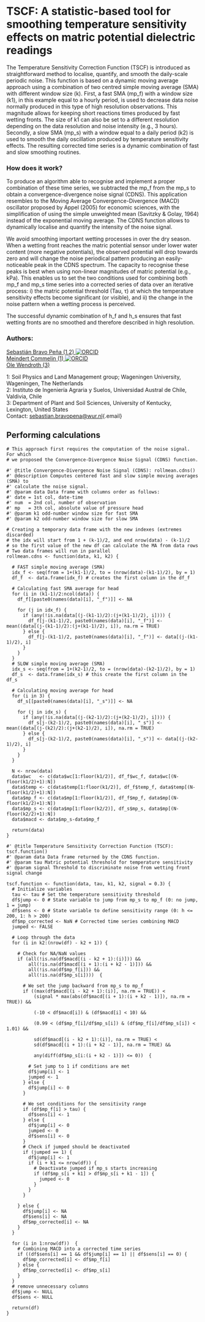 # TSCF: A statistic-based tool for smoothing temperature sensitivity effects on matric potential dielectric readings

The Temperature Sensitivity Correction Function (TSCF) is introduced as straightforward method to localise, quantify, and smooth the daily-scale periodic noise. This function is based on a dynamic moving average approach using a combination of two centred simple moving average (SMA) with different window size (k). First, a fast SMA (mp_f) with a window size (k1), in this example equal to a hourly period, is used to decrease data noise normally produced in this type of high resolution observations. This magnitude allows for keeping short reactions times produced by fast wetting fronts. The size of k1 can also be set to a different resolution depending on the data resolution and noise intensity (e.g., 3 hours). Secondly, a slow SMA (mp_s) with a window equal to a daily period (k2) is used to smooth the daily oscillation produced by temperature sensitivity effects. The resulting corrected time series is a dynamic combination of fast and slow smoothing routines.

### How does it work?

To produce an algorithm able to recognise and implement a proper combination of these time series, we subtracted the mp_f from the mp_s to obtain a convergence-divergence noise signal (CDNS). This application resembles to the Moving Average Convergence-Divergence (MACD) oscillator proposed by Appel (2005) for economic sciences, with the simplification of using the simple unweighted mean (Savitzky & Golay, 1964) instead of the exponential moving average. The CDNS function allows to dynamically localise and quantify the intensity of the noise signal.

We avoid smoothing important wetting processes in over the dry season. When a wetting front reaches the matric potential sensor under lower water content (more negative potentials), the observed potential will drop towards zero and will change the noise periodical pattern producing an easily-noticeable peak in the CDNS spectrum. The capacity to recognise these peaks is best when using non-linear magnitudes of matric potential (e.g., kPa). This enables us to set the two conditions used for combining both mp_f and mp_s time series into a corrected series of data over an iterative process: i) the matric potential threshold (Tau, τ) at which the temperature sensitivity effects become significant (or visible), and ii) the change in the noise pattern when a wetting process is perceived.

The successful dynamic combination of h_f and h_s ensures that fast wetting fronts are no smoothed and therefore described in high resolution.

### Authors:

[Sebastián Bravo Peña (1,2) ![ORCID](https://orcid.org/sites/default/files/images/orcid_16x16.png)](https://orcid.org/0009-0005-3970-6187)\
[Meindert Commelin (1) ![ORCID](https://orcid.org/sites/default/files/images/orcid_16x16.png)](https://orcid.org/0000-0001-7460-1915)\
[Ole Wendroth (3)](https://scholar.google.com/citations?user=cf-NkNEAAAAJ&hl=en)

1: Soil Physics and Land Management group; Wageningen University, Wageningen, The Netherlands\
2: Instituto de Ingeniería Agraria y Suelos, Universidad Austral de Chile, Valdivia, Chile\
3: Department of Plant and Soil Sciences, University of Kentucky, Lexington, United States\
Contact: [sebastian.bravopena\@wur.nl](mailto:sebastian.bravopena@wur.nl){.email}

## Performing calculations

```{r, include = TRUE, echo = TRUE, eval = FALSE}
# This approach first requires the computation of the noise signal. For which 
# we proposed the Convergence-Divergence Noise Signal (CDNS) function. 

#' @title Convergence-Divergence Noise Signal (CDNS): rollmean.cdns() 
#' @description Computes centered fast and slow simple moving averages (SMA) to 
#' calculate the noise signal. 
#' @param data Data frame with columns order as follows:
#' date = 1st col, date-time
#' num  = 2nd col, number of observation 
#' mp   = 3th col, absolute value of pressure head
#' @param k1 odd-number window size for fast SMA
#' @param k2 odd-number window size for slow SMA

# Creating a temporary data frame with the new indexes (extremes discarded)
# the idx will start from 1 + (k-1)/2, and end nrow(data) - (k-1)/2
# so the first value of the new df can calculate the MA from data rows  
# Two data frames will run in parallel
rollmean.cdns <- function(data, k1, k2) {
  
  # FAST simple moving average (SMA)
  idx_f <- seq(from = 1+(k1-1)/2, to = (nrow(data)-(k1-1)/2), by = 1)
  df_f  <- data.frame(idx_f) # creates the first column in the df_f
  
  # Calculating fast SMA average for head
  for (i in (k1-1)/2:ncol(data)) {
    df_f[[paste0(names(data)[i], "_f")]] <- NA
    
    for (j in idx_f) {
      if (any(!is.na(data[(j-(k1-1)/2):(j+(k1-1)/2), i]))) {
        df_f[j-(k1-1)/2, paste0(names(data)[i], "_f")] <- mean((data[(j-(k1-1)/2):(j+(k1-1)/2), i]), na.rm = TRUE)
      } else {
        df_f[j-(k1-1)/2, paste0(names(data)[i], "_f")] <- data[(j-(k1-1)/2), i]
      }
    }
  }
  # SLOW simple moving average (SMA)
  idx_s <- seq(from = 1+(k2-1)/2, to = (nrow(data)-(k2-1)/2), by = 1)
  df_s  <- data.frame(idx_s) # this create the first column in the df_s
  
  # Calculating moving average for head
  for (i in 3) {
    df_s[[paste0(names(data)[i], "_s")]] <- NA
    
    for (j in idx_s) {
      if (any(!is.na(data[(j-(k2-1)/2):(j+(k2-1)/2), i]))) {
        df_s[j-(k2-1)/2, paste0(names(data)[i], "_s")] <- mean((data[(j-(k2)/2):(j+(k2-1)/2), i]), na.rm = TRUE)
      } else {
        df_s[j-(k2-1)/2, paste0(names(data)[i], "_s")] <- data[(j-(k2-1)/2), i]
      }
    }
  }
  
  N <- nrow(data)
  data$wc   <- c(data$wc[1:floor(k1/2)], df_f$wc_f, data$wc[(N-floor(k1/2)+1):N])
  data$temp <- c(data$temp[1:floor(k1/2)], df_f$temp_f, data$temp[(N-floor(k1/2)+1):N])
  data$mp_f <- c(data$mp[1:floor(k1/2)], df_f$mp_f, data$mp[(N-floor(k1/2)+1):N])
  data$mp_s <- c(data$mp[1:floor(k2/2)], df_s$mp_s, data$mp[(N-floor(k2/2)+1):N])
  data$macd <- data$mp_s-data$mp_f
  
  return(data)
}

#' @title Temperature Sensitivity Correction Function (TSCF): tscf.function()
#' @param data Data frame returned by the CDNS function.
#' @param tau Matric potential threshold for temperature sensitivity
#' @param signal Threshold to discriminate noise from wetting front signal change

tscf.function <- function(data, tau, k1, k2, signal = 0.3) {
  # Initialize variables
  tau <- tau # Set the temperature sensitivity threshold
  df$jump <- 0 # State variable to jump from mp_s to mp_f (0: no jump, 1 = jump)
  df$sens <- 0 # State variable to define sensitivity range (0: h <= 200, 1: h > 200)
  df$mp_corrected <- NaN # Corrected time series combining MACD
  jumped <- FALSE
  
  # Loop through the data
  for (i in k2:(nrow(df) - k2 + 1)) {
    
    # Check for NA/NaN values
    if (all(!is.na(df$macd[(i - k2 + 1):(i)])) &&
        all(!is.na(df$macd[(i + 1):(i + k2 - 1)])) &&
        all(!is.na(df$mp_f[i])) &&
        all(!is.na(df$mp_s[i])))  {
      
      # We set the jump backward from mp_s to mp_f
      if ((max(df$macd[(i - k2 + 1):(i)], na.rm = TRUE)) < 
          (signal * max(abs(df$macd[(i + 1):(i + k2 - 1)]), na.rm = TRUE)) &&
          
          (-10 < df$macd[i]) & (df$macd[i] < 10) &&
          
          (0.99 < (df$mp_f[i]/df$mp_s[i]) & (df$mp_f[i]/df$mp_s[i]) < 1.01) &&
          
          sd(df$macd[(i - k2 + 1):(i)], na.rm = TRUE) < 
          sd(df$macd[(i + 1):(i + k2 - 1)], na.rm = TRUE) &&
          
          any(diff(df$mp_s[i:(i + k2 - 1)]) <= 0))  {
        
        # Set jump to 1 if conditions are met
        df$jump[i] <- 1
        jumped <- 1
      } else {
        df$jump[i] <- 0 
      }  
      
      # We set conditions for the sensitivity range
      if (df$mp_f[i] > tau) {
        df$sens[i] <- 1 
      } else {
        df$jump[i] <- 0
        jumped <- 0
        df$sens[i] <- 0 
      }
      # Check if jumped should be deactivated
      if (jumped == 1) {
        df$jump[i] <- 1
        if (i + k1 <= nrow(df)) {
          # Deactivate jumped if mp_s starts increasing
          if (df$mp_s[i + k1] > df$mp_s[i + k1 - 1]) {
            jumped <- 0
          }
        }
      }
      
    } else {
      df$jump[i] <- NA
      df$sens[i] <- NA
      df$mp_corrected[i] <- NA
    }
  }

  for (i in 1:nrow(df))  {
    # Combining MACD into a corrected time series
    if ((df$sens[i] == 1 && df$jump[i] == 1) || df$sens[i] == 0) {
      df$mp_corrected[i] <- df$mp_f[i]
    } else {
      df$mp_corrected[i] <- df$mp_s[i]
    }
  }
  # remove unnecessary columns
  df$jump <- NULL
  df$sens <- NULL
  
  return(df)
}
```
